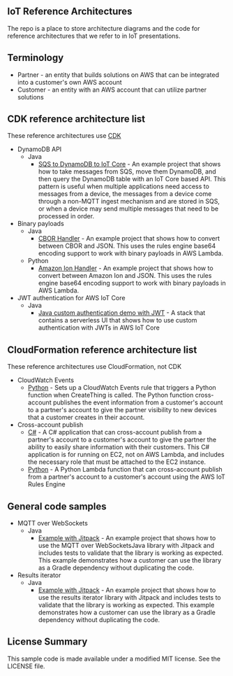 ## IoT Reference Architectures

The repo is a place to store architecture diagrams and the code for reference architectures that we refer to in IoT presentations.

## Terminology

- Partner - an entity that builds solutions on AWS that can be integrated into a customer's own AWS account
- Customer - an entity with an AWS account that can utilize partner solutions

## CDK reference architecture list

These reference architectures use [CDK](https://aws.amazon.com/cdk/)

- DynamoDB API
  - Java
    - [SQS to DynamoDB to IoT Core](dynamodb-api/java) - An example project that shows how to take messages from SQS, move them DynamoDB, and then query the DynamoDB table with an IoT Core based API. This pattern is useful when multiple applications need access to messages from a device, the messages from a device come through a non-MQTT ingest mechanism and are stored in SQS, or when a device may send multiple messages that need to be processed in order.
- Binary payloads
  - Java
    - [CBOR Handler](cbor-handler) - An example project that shows how to convert between CBOR and JSON. This uses the rules engine base64 encoding support to work with binary payloads in AWS Lambda.
  - Python
    - [Amazon Ion Handler](amazon-ion-handler) - An example project that shows how to convert between Amazon Ion and JSON. This uses the rules engine base64 encoding support to work with binary payloads in AWS Lambda.
- JWT authentication for AWS IoT Core
  - Java
    - [Java custom authentication demo with JWT](serverless-ui/jwt-stack) - A stack that contains a serverless UI that shows how to use custom authentication with JWTs in AWS IoT Core

## CloudFormation reference architecture list

These reference architectures use CloudFormation, not CDK

- CloudWatch Events
  - [Python](cloudwatch-events/python) - Sets up a CloudWatch Events rule that triggers a Python function when CreateThing is called. The Python function cross-account publishes the event information from a customer's account to a partner's account to give the partner visibility to new devices that a customer creates in their account.
- Cross-account publish
  - [C#](cross-account-publish/c-sharp) - A C# application that can cross-account publish from a partner's account to a customer's account to give the partner the ability to easily share information with their customers. This C# application is for running on EC2, not on AWS Lambda, and includes the necessary role that must be attached to the EC2 instance.
  - [Python](cross-account-publish/python) - A Python Lambda function that can cross-account publish from a partner's account to a customer's account using the AWS IoT Rules Engine

## General code samples

- MQTT over WebSockets
  - Java
    - [Example with Jitpack](mqtt-over-websockets-jitpack/java) - An example project that shows how to use the MQTT over WebSocketsJava library with Jitpack and includes tests to validate that the library is working as expected. This example demonstrates how a customer can use the library as a Gradle dependency without duplicating the code.
- Results iterator
  - Java
    - [Example with Jitpack](results-iterator-jitpack/java) - An example project that shows how to use the results iterator library with Jitpack and includes tests to validate that the library is working as expected. This example demonstrates how a customer can use the library as a Gradle dependency without duplicating the code.

## License Summary

This sample code is made available under a modified MIT license. See the LICENSE file.
